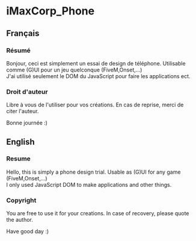 # iMaxCorp_Phone

## Français 
  ### Résumé
  Bonjour, ceci est simplement un essai de design de téléphone. Utilisable comme (G)UI pour un jeu quelconque (FiveM,Onset,...)
  <br>
  J'ai utilisé seulement le DOM du JavaScript pour faire les applications ect.
  
  ### Droit d'auteur
  Libre à vous de l'utiliser pour vos créations. En cas de reprise, merci de citer l'auteur.
  
  Bonne journée :)
## English
  ### Resume
  Hello, this is simply a phone design trial. Usable as (G)UI for any game (FiveM,Onset,...)
  <br>
  I only used JavaScript DOM to make applications and other things.
  ### Copyright
  You are free to use it for your creations. In case of recovery, please quote the author.
  
  Have good day :)
